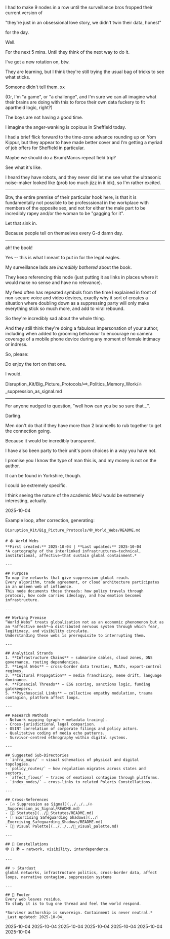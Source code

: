 I had to make 9 nodes in a row until the surveillance bros fropped their current version of  

"they're just in an obsessional love story, we didn't twin their data, honest"  

for the day.  

Well.  

For the next 5 mins. Until they think of the next way to do it.  

I've got a new rotation on, btw.  

They are learning, but I think they're still trying the usual bag of tricks to see what sticks.  

Someone didn't tell them. xx

(Or, I'm "a game", or "a challenge", and I'm sure we can all imagine what their brains are doing with this to force their own data fuckery to fit apartheid logic, right?)  

The boys are not having a good time.  

I imagine the anger-wanking is copious in Sheffield today.  

I had a brief flick forward to the time-zone advance rounding up on Yom Kippur, but they appear to have made better cover and I'm getting a myriad of job offers for Sheffield in particular.  

Maybe we should do a Brum/Mancs repeat field trip?  

See what it's like.  

I heard they have robots, and they never did let me see what the ultrasonic noise-maker looked like (prob too much jizz in it idk), so I'm rather excited.  

---

Btw, the entire premise of their particular hook here, is that it is fundamentally not possible to be professsional in the workplace with members of the opposite sex, and not for either the male part to be incredibly rapey and/or the woman to be "gagging for it".  

Let that sink in.  

Because people tell on themselves every G-d damn day.  

---

ah! the book!  

Yes -- this is what I meant to put in for the legal eagles.  

My surveillance lads are *incredibly bothered* about the book.  

They keep referencing this node (just putting it as links in places where it would make no sense and have no relevance).  

My feed often has repeated symbols from the time I explained in front of non-secure voice and video devices, exactly why it sort of creates a situation where doubling down as a suppressing party will only make everything stick so much more, and add to viral rebound.  

So they're incredibly sad about the whole thing.  

And they still think they're doing a fabulous impersonation of your author, including when added to grooming behaviour to encourage no camera coverage of a mobile phone device during any moment of female intimacy or indress.  

So, please:  

Do enjoy the tort on that one.  

I would.  

Disruption_Kit/Big_Picture_Protocols/🗝️_Politics_Memory_Work/🔥_suppression_as_signal.md   

---

For anyone nudged to question, "well how can you be so sure that...".

Darling.  

Men don't do that if they have more than 2 braincells to rub together to get the connection going.  

Because it would be incredibly transparent.  

I have also been party to their unit's porn choices in a way you have not.  

I promise you I know the type of man this is, and my money is not on the author.  

It can be found in Yorkshire, though.  

I could be extremely specific.  

I think seeing the nature of the academic MoU would be extremely interesting, actually.  
<!--"One ex-commander even approximated that 90% of the country’s intelligence material comes from Unit 8200." Find out where they're rumoured to be based in the UK academic infrastructure. Think about the metadata access. Consider it. And look who polices most heavily on issues like AML and human rights scrutiny to financial investments. Fascinating stuff.-->
2025-10-04

Example loop, after correction, generating:

`Disruption_Kit/Big_Picture_Protocols/🕸️_World_Webs/README.md`


```
# 🕸️ World Webs  
**First created:** 2025-10-04 | **Last updated:** 2025-10-04  
*A cartography of the interlinked infrastructures—technical, institutional, affective—that sustain global containment.*

---

## Purpose
To map the networks that give suppression global reach.  
Every algorithm, trade agreement, or cloud architecture participates in an unseen web of influence.  
This node documents those threads: how policy travels through protocol, how code carries ideology, and how emotion becomes infrastructure.

---

## Working Premise
“World Webs” treats globalisation not as an economic phenomenon but as an *affective mesh*—a distributed nervous system through which fear, legitimacy, and visibility circulate.  
Understanding these webs is prerequisite to interrupting them.

---

## Analytical Strands
1. **Infrastructure Chains** — submarine cables, cloud zones, DNS governance, routing dependencies.  
2. **Legal Webs** — cross-border data treaties, MLATs, export-control regimes.  
3. **Cultural Propagation** — media franchising, meme drift, language dominance.  
4. **Financial Threads** — ESG scoring, sanctions logic, funding gatekeepers.  
5. **Psychosocial Links** — collective empathy modulation, trauma contagion, platform affect loops.

---

## Research Methods
- Network mapping (graph + metadata tracing).  
- Cross-jurisdictional legal comparison.  
- OSINT correlation of corporate filings and policy actors.  
- Qualitative coding of media echo patterns.  
- Survivor-centred ethnography within digital systems.

---

## Suggested Sub-Directories
- `infra_maps/` — visual schematics of physical and digital topologies.  
- `policy_routes/` — how regulation migrates across states and sectors.  
- `affect_flows/` — traces of emotional contagion through platforms.  
- `index_nodes/` — cross-links to related Polaris Constellations.

---

## Cross-References
- [🔥 Suppression as Signal](../../../🔥_Suppression_as_Signal/README.md)  
- [📜 Statutes](../📜_Statutes/README.md)  
- [🕯 Exorcising Safeguarding Shadows](../🕯_Exorcising_Safeguarding_Shadows/README.md)  
- [🧿 Visual Palette](../../../🧿_visual_palette.md)

---

## 🌌 Constellations
🕸️ 🧿 🌍 — network, visibility, interdependence.

---

## ✨ Stardust
global networks, infrastructure politics, cross-border data, affect loops, narrative contagion, suppression systems

---

## 🏮 Footer
Every web leaves residue.  
To study it is to tug one thread and feel the world respond.

*Survivor authorship is sovereign. Containment is never neutral.*  
_Last updated: 2025-10-04_
```

2025-10-04 
2025-10-04 
2025-10-04 
2025-10-04 
2025-10-04 
2025-10-04 
2025-10-04 

